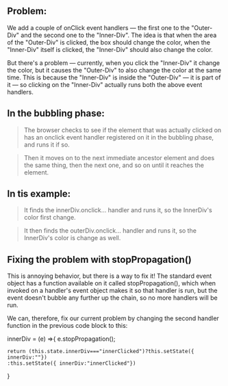 
## Problem:
We add a couple of onClick event handlers — the first one to the "Outer-Div" and the second one to the "Inner-Div". The idea is that when the area of the "Outer-Div" is clicked, the box should change the color, when the "Inner-Div" itself is clicked, the "Inner-Div" should also change the color.

But there's a problem — currently, when you click the "Inner-Div" it change the color, but it causes the "Outer-Div" to also change the color at the same time. This is because the "Inner-Div" is inside the "Outer-Div" — it is part of it — so clicking on the "Inner-Div" actually runs both the above event handlers.


## In the bubbling phase:
> The browser checks to see if the element that was actually clicked on has an onclick event handler registered on it in the bubbling phase, and runs it if so. 

> Then it moves on to the next immediate ancestor element and does the same thing, then the next one, and so on until it reaches the <html> element.

## In tis example:
>It finds the innerDiv.onclick... handler and runs it, so the InnerDiv's color first change.

>It then finds the outerDiv.onclick... handler and runs it, so the InnerDiv's color is change as well.

## Fixing the problem with stopPropagation()
This is annoying behavior, but there is a way to fix it! The standard event object has a function available on it called stopPropagation(), which when invoked on a handler's event object makes it so that handler is run, but the event doesn't bubble any further up the chain, so no more handlers will be run.

We can, therefore, fix our current problem by changing the second handler function in the previous code block to this:

innerDiv = (e) =>{
    e.stopPropagation();
    
    return (this.state.innerDiv==="innerClicked")?this.setState({ innerDiv:""})
    :this.setState({ innerDiv:"innerClicked"})
}
